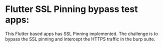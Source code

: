 # Flutter SSL Pinning bypass test apps:
This Flutter based apps has SSL Pinning implemented.
The challenge is to bypass the SSL pinning and intercept the HTTPS traffic in the burp suite.
